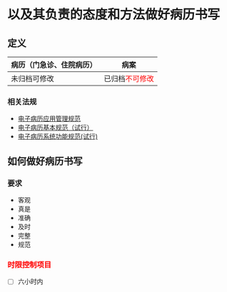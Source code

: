 # 以及其负责的态度和方法做好病历书写

## 定义


|病历（门急诊、住院病历）|病案|
|-|-|
|未归档可修改|已归档<font color="red">不可修改</font>|

### 相关法规

- [电子病历应用管理规范](http://www.nhfpc.gov.cn/yzygj/s3593/201702/22bb2525318f496f846e8566754876a1.shtml)
- [电子病历基本规范（试行）](http://www.nhfpc.gov.cn/cmsresources/mohyzs/cmsrsdocument/doc7450.doc)
- [电子病历系统功能规范(试行)](http://www.moh.gov.cn/mohyzs/s3585/201012/50229.shtml)

## 如何做好病历书写

### 要求

- 客观
- 真是
- 准确
- 及时
- 完整
- 规范

### <font color="red">**时限控制项目**</font>

- [ ] 六小时内
